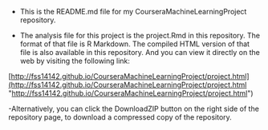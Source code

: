 - This is the README.md file for my CourseraMachineLearningProject repository.

- The analysis file for this project is the project.Rmd in this repository. The format of that file is R Markdown.  The compiled HTML version of that file is also available in this repository. And you can view it directly on the web by visiting the following link:

[http://fss14142.github.io/CourseraMachineLearningProject/project.html](http://fss14142.github.io/CourseraMachineLearningProject/project.html "http://fss14142.github.io/CourseraMachineLearningProject/project.html")

-Alternatively, you can click the DownloadZIP button on the right side of the repository page, to download a compressed copy of the repository. 